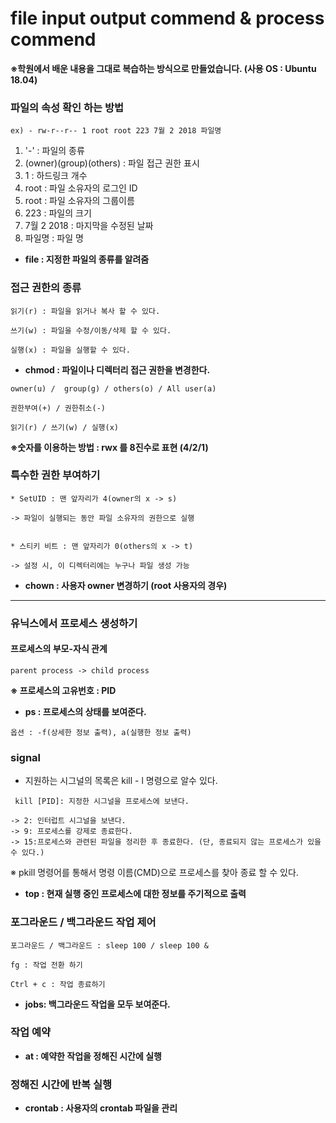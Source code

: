 # file input output commend & process commend

**※학원에서 배운 내용을 그대로 복습하는 방식으로 만들었습니다. (사용 OS : Ubuntu 18.04)**


### 파일의 속성 확인 하는 방법

```
ex) - rw-r--r-- 1 root root 223 7월 2 2018 파일명
```

1. '-' : 파일의 종류  
2. (owner)(group)(others) : 파일 접근 권한 표시  
3. 1 : 하드링크 개수  
4. root : 파일 소유자의 로그인 ID  
5. root : 파일 소유자의 그룹이름  
6. 223 : 파일의 크기  
7. 7월 2 2018 : 마지막을 수정된 날짜  
8. 파일명 : 파일 명  


  * **file : 지정한 파일의 종류를 알려줌**

### 접근 권한의 종류

```
읽기(r) : 파일을 읽거나 복사 할 수 있다.

쓰기(w) : 파일을 수정/이동/삭제 할 수 있다.

실행(x) : 파일을 실행할 수 있다.
```

  * **chmod : 파일이나 디렉터리 접근 권한을 변경한다.**

```
owner(u) /  group(g) / others(o) / All user(a)

권한부여(+) / 권한취소(-)

읽기(r) / 쓰기(w) / 실행(x) 
```

**※숫자를 이용하는 방법 : rwx 를 8진수로 표현 (4/2/1)**

### 특수한 권한 부여하기 

```
* SetUID : 맨 앞자리가 4(owner의 x -> s)

-> 파일이 실행되는 동안 파일 소유자의 권한으로 실행


* 스티키 비트 : 맨 앞자리가 0(others의 x -> t)

-> 설정 시, 이 디렉터리에는 누구나 파일 생성 가능
```

  * **chown : 사용자 owner 변경하기 (root 사용자의 경우)**

------

### 유닉스에서 프로세스 생성하기

  #### 프로세스의 부모-자식 관계

```
parent process -> child process
```

  **※ 프로세스의 고유번호 : PID**  

  * **ps : 프로세스의 상태를 보여준다.**  

```
옵션 : -f(상세한 정보 출력), a(실행한 정보 출력)
```

### signal

* 지원하는 시그널의 목록은 kill - l 명령으로 알수 있다.

```
 kill [PID]: 지정한 시그널을 프로세스에 보낸다.  
 
-> 2: 인터럽트 시그널을 보낸다.
-> 9: 프로세스를 강제로 종료한다.
-> 15:프로세스와 관련된 파일을 정리한 후 종료한다. (단, 종료되지 않는 프로세스가 있을 수 있다.)
```

※ pkill 명령어를 통해서 명령 이름(CMD)으로 프로세스를 찾아 종료 할 수 있다.

* **top : 현재 실행 중인 프로세스에 대한 정보를 주기적으로 출력**

### 포그라운드 / 백그라운드 작업 제어  

```
포그라운드 / 백그라운드 : sleep 100 / sleep 100 &

fg : 작업 전환 하기

Ctrl + c : 작업 종료하기 
```

  * **jobs: 백그라운드 작업을 모두 보여준다.** 
  
### 작업 예약 

  * **at : 예약한 작업을 정해진 시간에 실행**


### 정해진 시간에 반복 실행

  * **crontab : 사용자의 crontab 파일을 관리**

